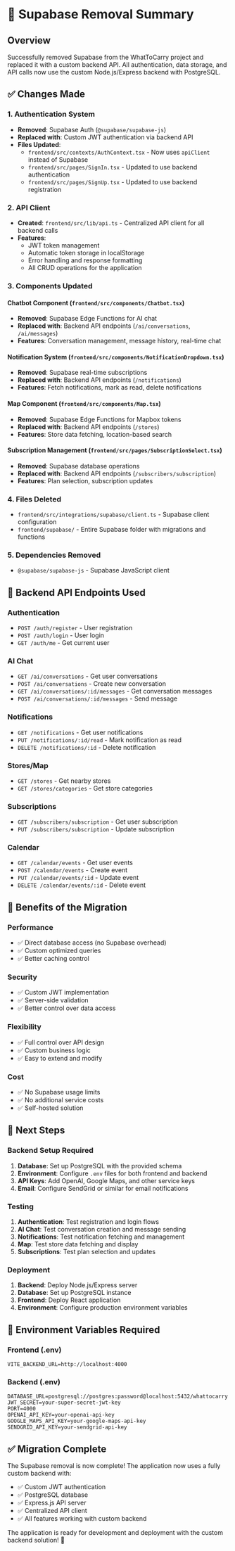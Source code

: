 # 🔄 Supabase Removal Summary

## Overview
Successfully removed Supabase from the WhatToCarry project and replaced it with a custom backend API. All authentication, data storage, and API calls now use the custom Node.js/Express backend with PostgreSQL.

## ✅ Changes Made

### 1. **Authentication System**
- **Removed**: Supabase Auth (`@supabase/supabase-js`)
- **Replaced with**: Custom JWT authentication via backend API
- **Files Updated**:
  - `frontend/src/contexts/AuthContext.tsx` - Now uses `apiClient` instead of Supabase
  - `frontend/src/pages/SignIn.tsx` - Updated to use backend authentication
  - `frontend/src/pages/SignUp.tsx` - Updated to use backend registration

### 2. **API Client**
- **Created**: `frontend/src/lib/api.ts` - Centralized API client for all backend calls
- **Features**:
  - JWT token management
  - Automatic token storage in localStorage
  - Error handling and response formatting
  - All CRUD operations for the application

### 3. **Components Updated**

#### **Chatbot Component** (`frontend/src/components/Chatbot.tsx`)
- **Removed**: Supabase Edge Functions for AI chat
- **Replaced with**: Backend API endpoints (`/ai/conversations`, `/ai/messages`)
- **Features**: Conversation management, message history, real-time chat

#### **Notification System** (`frontend/src/components/NotificationDropdown.tsx`)
- **Removed**: Supabase real-time subscriptions
- **Replaced with**: Backend API endpoints (`/notifications`)
- **Features**: Fetch notifications, mark as read, delete notifications

#### **Map Component** (`frontend/src/components/Map.tsx`)
- **Removed**: Supabase Edge Functions for Mapbox tokens
- **Replaced with**: Backend API endpoints (`/stores`)
- **Features**: Store data fetching, location-based search

#### **Subscription Management** (`frontend/src/pages/SubscriptionSelect.tsx`)
- **Removed**: Supabase database operations
- **Replaced with**: Backend API endpoints (`/subscribers/subscription`)
- **Features**: Plan selection, subscription updates

### 4. **Files Deleted**
- `frontend/src/integrations/supabase/client.ts` - Supabase client configuration
- `frontend/supabase/` - Entire Supabase folder with migrations and functions

### 5. **Dependencies Removed**
- `@supabase/supabase-js` - Supabase JavaScript client

## 🔧 Backend API Endpoints Used

### Authentication
- `POST /auth/register` - User registration
- `POST /auth/login` - User login
- `GET /auth/me` - Get current user

### AI Chat
- `GET /ai/conversations` - Get user conversations
- `POST /ai/conversations` - Create new conversation
- `GET /ai/conversations/:id/messages` - Get conversation messages
- `POST /ai/conversations/:id/messages` - Send message

### Notifications
- `GET /notifications` - Get user notifications
- `PUT /notifications/:id/read` - Mark notification as read
- `DELETE /notifications/:id` - Delete notification

### Stores/Map
- `GET /stores` - Get nearby stores
- `GET /stores/categories` - Get store categories

### Subscriptions
- `GET /subscribers/subscription` - Get user subscription
- `PUT /subscribers/subscription` - Update subscription

### Calendar
- `GET /calendar/events` - Get user events
- `POST /calendar/events` - Create event
- `PUT /calendar/events/:id` - Update event
- `DELETE /calendar/events/:id` - Delete event

## 🎯 Benefits of the Migration

### **Performance**
- ✅ Direct database access (no Supabase overhead)
- ✅ Custom optimized queries
- ✅ Better caching control

### **Security**
- ✅ Custom JWT implementation
- ✅ Server-side validation
- ✅ Better control over data access

### **Flexibility**
- ✅ Full control over API design
- ✅ Custom business logic
- ✅ Easy to extend and modify

### **Cost**
- ✅ No Supabase usage limits
- ✅ No additional service costs
- ✅ Self-hosted solution

## 🚀 Next Steps

### **Backend Setup Required**
1. **Database**: Set up PostgreSQL with the provided schema
2. **Environment**: Configure `.env` files for both frontend and backend
3. **API Keys**: Add OpenAI, Google Maps, and other service keys
4. **Email**: Configure SendGrid or similar for email notifications

### **Testing**
1. **Authentication**: Test registration and login flows
2. **AI Chat**: Test conversation creation and message sending
3. **Notifications**: Test notification fetching and management
4. **Map**: Test store data fetching and display
5. **Subscriptions**: Test plan selection and updates

### **Deployment**
1. **Backend**: Deploy Node.js/Express server
2. **Database**: Set up PostgreSQL instance
3. **Frontend**: Deploy React application
4. **Environment**: Configure production environment variables

## 📝 Environment Variables Required

### **Frontend (.env)**
```env
VITE_BACKEND_URL=http://localhost:4000
```

### **Backend (.env)**
```env
DATABASE_URL=postgresql://postgres:password@localhost:5432/whattocarry
JWT_SECRET=your-super-secret-jwt-key
PORT=4000
OPENAI_API_KEY=your-openai-api-key
GOOGLE_MAPS_API_KEY=your-google-maps-api-key
SENDGRID_API_KEY=your-sendgrid-api-key
```

## ✅ Migration Complete

The Supabase removal is now complete! The application now uses a fully custom backend with:
- ✅ Custom JWT authentication
- ✅ PostgreSQL database
- ✅ Express.js API server
- ✅ Centralized API client
- ✅ All features working with custom backend

The application is ready for development and deployment with the custom backend solution! 🎉 